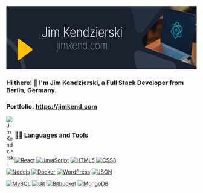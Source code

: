 <img alt="Profile Banner" src="/images/banner.png" width="640" height="167" />

### Hi there! 👋 I'm Jim Kendzierski, a Full Stack Developer from Berlin, Germany.

### Portfolio: https://jimkend.com

<a href="https://www.linkedin.com/in/jim-kendzierski">
  <img align="left" alt="Jim Kendzierski" width="22px" src="https://cdn.jsdelivr.net/npm/simple-icons@v3/icons/linkedin.svg" />
</a>

<br />

### 👨‍💻 Languages and Tools

<br />

[![React](https://img.shields.io/badge/-React-black?style=flat&logo=react&link=https://github.com/JimKendz)](https://github.com/JimKendz) 
[![JavaScript](https://img.shields.io/badge/-JavaScript-black?style=flat&logo=javascript&link=https://github.com/JimKendz)](https://github.com/JimKendz) 
[![HTML5](https://img.shields.io/badge/-HTML5-E34F26?style=flat&logo=html5&logoColor=white&link=https://github.com/JimKendz)](https://github.com/JimKendz) 
[![CSS3](https://img.shields.io/badge/-CSS3-1572B6?style=flat&logo=css3&link=https://github.com/JimKendz)](https://github.com/JimKendz) 

[![Nodejs](https://img.shields.io/badge/-Nodejs-green?style=flat&logo=Node.js&link=https://github.com/BRdhanani)](https://github.com/BRdhanani) 
[![Docker](https://img.shields.io/badge/-Docker-black?style=flat&logo=docker&link=https://github.com/BRdhanani)](https://github.com/BRdhanani) 
[![WordPress](https://img.shields.io/badge/-WordPress-blue?style=flat&logo=wordpress&link=https://github.com/BRdhanani)](https://github.com/BRdhanani) 
[![JSON](https://img.shields.io/badge/-json-02569B?style=flat&logo=json&link=https://github.com/BRdhanani)](https://github.com/BRdhanani)

[![MySQL](https://img.shields.io/badge/-MySQL-black?style=flat&logo=mysql&link=https://github.com/BRdhanani)](https://github.com/BRdhanani)
[![Git](https://img.shields.io/badge/-Git-black?style=flat&logo=git&link=https://github.com/BRdhanani)](https://github.com/BRdhanani) 
[![Bitbucket](https://img.shields.io/badge/-Bitbucket-blue?style=flat&logo=bitbucket&link=https://github.com/BRdhanani)](https://github.com/BRdhanani)
[![MongoDB](https://img.shields.io/badge/-MongoDB-FCA121?style=flat&logo=mongodb&link=https://github.com/BRdhanani)](https://gitlab.com/BRdhanani) 

